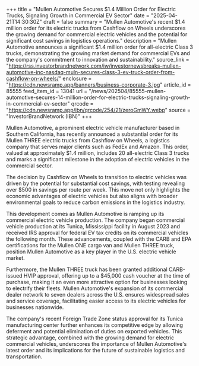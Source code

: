+++
title = "Mullen Automotive Secures $1.4 Million Order for Electric Trucks, Signaling Growth in Commercial EV Sector"
date = "2025-04-21T14:30:30Z"
draft = false
summary = "Mullen Automotive's recent $1.4 million order for its electric trucks from Cashflow on Wheels underscores the growing demand for commercial electric vehicles and the potential for significant cost savings in logistics operations."
description = "Mullen Automotive announces a significant $1.4 million order for all-electric Class 3 trucks, demonstrating the growing market demand for commercial EVs and the company's commitment to innovation and sustainability."
source_link = "https://rss.investorbrandnetwork.com/iw/investornewsbreaks-mullen-automotive-inc-nasdaq-muln-secures-class-3-ev-truck-order-from-cashflow-on-wheels/"
enclosure = "https://cdn.newsramp.app/banners/business-corporate-3.jpg"
article_id = 85555
feed_item_id = 13041
url = "/news/202504/85555-mullen-automotive-secures-14-million-order-for-electric-trucks-signaling-growth-in-commercial-ev-sector"
qrcode = "https://cdn.newsramp.app/ibn/qrcode/254/21/zeroGmWY.webp"
source = "InvestorBrandNetwork (IBN)"
+++

<p>Mullen Automotive, a prominent electric vehicle manufacturer based in Southern California, has recently announced a substantial order for its Mullen THREE electric trucks from Cashflow on Wheels, a logistics company that serves major clients such as FedEx and Amazon. This order, valued at approximately $1.4 million, includes 20 all-electric Class 3 trucks and marks a significant milestone in the adoption of electric vehicles in the commercial sector.</p><p>The decision by Cashflow on Wheels to transition to electric vehicles was driven by the potential for substantial cost savings, with testing revealing over $500 in savings per route per week. This move not only highlights the economic advantages of electric vehicles but also aligns with broader environmental goals to reduce carbon emissions in the logistics industry.</p><p>This development comes as Mullen Automotive is ramping up its commercial electric vehicle production. The company began commercial vehicle production at its Tunica, Mississippi facility in August 2023 and received IRS approval for federal EV tax credits on its commercial vehicles the following month. These advancements, coupled with the CARB and EPA certifications for the Mullen ONE cargo van and Mullen THREE truck, position Mullen Automotive as a key player in the U.S. electric vehicle market.</p><p>Furthermore, the Mullen THREE truck has been granted additional CARB-issued HVIP approval, offering up to a $45,000 cash voucher at the time of purchase, making it an even more attractive option for businesses looking to electrify their fleets. Mullen Automotive's expansion of its commercial dealer network to seven dealers across the U.S. ensures widespread sales and service coverage, facilitating easier access to its electric vehicles for businesses nationwide.</p><p>The company's recent Foreign Trade Zone status approval for its Tunica manufacturing center further enhances its competitive edge by allowing deferment and potential elimination of duties on exported vehicles. This strategic advantage, combined with the growing demand for electric commercial vehicles, underscores the importance of Mullen Automotive's latest order and its implications for the future of sustainable logistics and transportation.</p>